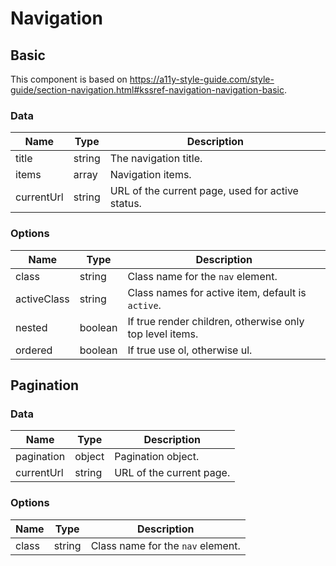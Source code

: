 # Navigation

## Basic

This component is based on https://a11y-style-guide.com/style-guide/section-navigation.html#kssref-navigation-navigation-basic.

### Data

| Name       | Type   | Description                                      |
| ---------- | ------ | ------------------------------------------------ |
| title      | string | The navigation title.                            |
| items      | array  | Navigation items.                                |
| currentUrl | string | URL of the current page, used for active status. |

### Options

| Name        | Type    | Description                                              |
| ----------- | ------- | -------------------------------------------------------- |
| class       | string  | Class name for the `nav` element.                        |
| activeClass | string  | Class names for active item, default is `active`.        |
| nested      | boolean | If true render children, otherwise only top level items. |
| ordered     | boolean | If true use ol, otherwise ul.                            |

## Pagination

### Data

| Name       | Type   | Description              |
| ---------- | ------ | ------------------------ |
| pagination | object | Pagination object.       |
| currentUrl | string | URL of the current page. |

### Options

| Name  | Type   | Description                       |
| ----- | ------ | --------------------------------- |
| class | string | Class name for the `nav` element. |
